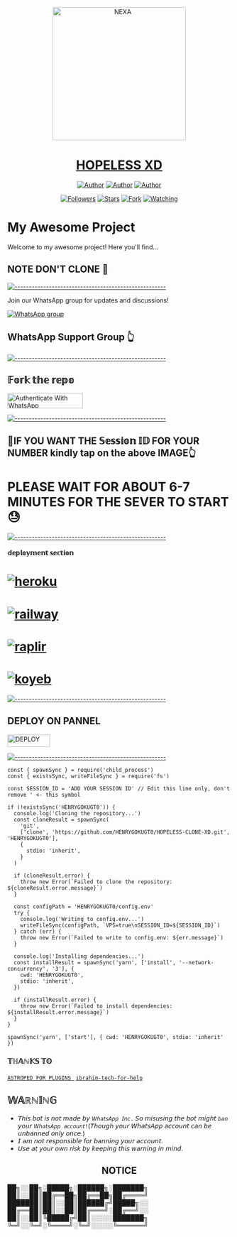 <p align="center">  
  <a href="https://session-generator-bsji.onrender.com">
    <img alt="NEXA" height="300" src="https://files.catbox.moe/rk013i.jpg">
    <h1 align="center">HOPELESS XD</h1>
  </a>
</p>
<p align="center">
<a href="https://github.com/HENRYGOKUGT0"><img title="Author" src="https://img.shields.io/badge/HENRYGOKUGT0-black?style=for-the-badge&logo=Github"></a> <a href="https://chat.whatsapp.com/CkIGluck2EI6zToAmhw2Nw"><img title="Author" src="https://img.shields.io/badge/CHANNEL-black?style=for-the-badge&logo=whatsapp"></a> <a href="https://wa.me/256789810043"><img title="Author" src="https://img.shields.io/badge/CHAT US-black?style=for-the-badge&logo=whatsapp"></a>
<p/>
<p align="center">
<a href="https://github.com/HENRYGOKUGT0?tab=followers"><img title="Followers" src="https://img.shields.io/github/followers/HENRYGOKUGT0?label=Followers&style=social"></a>
<a href="https://github.com/HENRYGOKUGT0/HOPELESS-CLONE-XD/stargazers/"><img title="Stars" src="https://img.shields.io/github/stars/HENRYGOKUGT0/HOPELESS-CLONE-XD?&style=social"></a>
<a href="https://github.com/HENRYGOKUGT0/HOPELESS-CLONE-XD/network/members"><img title="Fork" src="https://img.shields.io/github/forks/HENRYGOKUGT0/HOPELESS-CLONE-XD?style=social"></a>
<a href="https://github.com/HENRYGOKUGT0/HOPELESS-CLONE-XD/watchers"><img title="Watching" src="https://img.shields.io/github/watchers/HENRYGOKUGT0/HOPELESS-CLONE-XD?label=Watching&style=social"></a>
</p>

####  
# My Awesome Project

Welcome to my awesome project! Here you'll find...
## NOTE DON'T CLONE 🤭

[![-----------------------------------------------------](https://raw.githubusercontent.com/andreasbm/readme/master/assets/lines/colored.png)](#table-of-contents)

Join our WhatsApp group for updates and discussions!

[![WhatsApp group](https://img.shields.io/badge/Join-WhatsApp%20group-25D366?style=for-the-badge&logo=whatsapp)](https://chat.whatsapp.com/CkIGluck2EI6zToAmhw2Nw)
## WhatsApp Support Group 👆

[![-----------------------------------------------------](https://raw.githubusercontent.com/andreasbm/readme/master/assets/lines/colored.png)](#table-of-contents)

## 𝔽𝕠𝕣𝕜 𝕥𝕙𝕖 𝕣𝕖𝕡𝕠
<a href="https://github.com/HENRYGOKUGT0/HOPELESS-CLONE-XD/fork" target="_blank">
  <img src="https://img.shields.io/badge/FORK REPO-black?style=for-the-badge&logo=render" alt="Authenticate With WhatsApp" width="170" height="34">
</a>

[![-----------------------------------------------------](https://raw.githubusercontent.com/andreasbm/readme/master/assets/lines/colored.png)](#table-of-contents)

<h2>📌IF YOU WANT THE 𝕊𝕖𝕤𝕤𝕚𝕠𝕟 𝕀𝔻 FOR YOUR NUMBER kindly tap on the above IMAGE👆</h2>
<h1>PLEASE WAIT FOR ABOUT 6-7 MINUTES FOR THE SEVER TO START 😓</h1>

[![-----------------------------------------------------](https://raw.githubusercontent.com/andreasbm/readme/master/assets/lines/colored.png)](#table-of-contents)
#### 𝕕𝕖𝕡𝕝𝕠𝕪𝕞𝕖𝕟𝕥 𝕤𝕖𝕔𝕥𝕚𝕠𝕟
# <a href="https://dashboard.heroku.com/new?template=https://github.com/wasixd/WASI-MD-V"><img title="heroku" src="https://img.shields.io/badge/DEPLOY ON HEROKU-h?color=green&style=for-the-badge&logo=msi"></a>
# <a href="https://railway.app/template/tM2McB?referralCode=v7Xehd"><img title="railway" src="https://img.shields.io/badge/DEPLOY ON RAILWAY-h?color=green&style=for-the-badge&logo=msi"></a>
# <a href="(https://replit.com/github/Itxxwasi/WASI-MD-V"><img title="raplir" src="https://img.shields.io/badge/RAPLIT-h?color=green&style=for-the-badge&logo=msi"></a>
# <a href="https://wasimd-9dedcea2edba.herokuapp.com/"><img title="koyeb" src="https://img.shields.io/badge/DEPLOY ON KYOEB-h?color=green&style=for-the-badge&logo=msi"></a>
[![-----------------------------------------------------](https://raw.githubusercontent.com/andreasbm/readme/master/assets/lines/colored.png)](#table-of-contents)
## DEPLOY ON PANNEL 
<a href='https://bot-hosting.net/?aff=1260744175356346430' target="_blank"><img alt='DEPLOY' src='https://img.shields.io/badge/DEPLOY -h?color=black&style=for-the-badge&logo=opera' width="96.35" height="28"/></a></p>
[![-----------------------------------------------------](https://raw.githubusercontent.com/andreasbm/readme/master/assets/lines/colored.png)](#table-of-contents)

```
const { spawnSync } = require('child_process')
const { existsSync, writeFileSync } = require('fs')

const SESSION_ID = 'ADD YOUR SESSION ID' // Edit this line only, don't remove ' <- this symbol

if (!existsSync('HENRYGOKUGT0')) {
  console.log('Cloning the repository...')
  const cloneResult = spawnSync(
    'git',
    ['clone', 'https://github.com/HENRYGOKUGT0/HOPELESS-CLONE-XD.git', 'HENRYGOKUGT0'],
    {
      stdio: 'inherit',
    }
  )

  if (cloneResult.error) {
    throw new Error(`Failed to clone the repository: ${cloneResult.error.message}`)
  }

  const configPath = 'HENRYGOKUGT0/config.env'
  try {
    console.log('Writing to config.env...')
    writeFileSync(configPath, `VPS=true\nSESSION_ID=${SESSION_ID}`)
  } catch (err) {
    throw new Error(`Failed to write to config.env: ${err.message}`)
  }

  console.log('Installing dependencies...')
  const installResult = spawnSync('yarn', ['install', '--network-concurrency', '3'], {
    cwd: 'HENRYGOKUGT0',
    stdio: 'inherit',
  })

  if (installResult.error) {
    throw new Error(`Failed to install dependencies: ${installResult.error.message}`)
  }
}

spawnSync('yarn', ['start'], { cwd: 'HENRYGOKUGT0', stdio: 'inherit' })
```
### 𝕋ℍ𝔸ℕ𝕂𝕊 𝕋𝕆
 [`ASTROPED FOR PLUGINS `](https://github.com/astroped)
  [`ibrahim-tech-for-help`](https://github.com/ibrahimaitech)
  



   
## 𝕎𝔸ℝℕ𝕀ℕ𝔾
- 𝘛𝘩𝘪𝘴 𝘣𝘰𝘵 𝘪𝘴 𝘯𝘰𝘵 𝘮𝘢𝘥𝘦 𝘣𝘺 `𝘞𝘩𝘢𝘵𝘴𝘈𝘱𝘱 𝘐𝘯𝘤.` 𝘚𝘰 𝘮𝘪𝘴𝘶𝘴𝘪𝘯𝘨 𝘵𝘩𝘦 𝘣𝘰𝘵 𝘮𝘪𝘨𝘩𝘵 `𝘣𝘢𝘯` 𝘺𝘰𝘶𝘳 `𝘞𝘩𝘢𝘵𝘴𝘈𝘱𝘱 𝘢𝘤𝘤𝘰𝘶𝘯𝘵!`(𝘛𝘩𝘰𝘶𝘨𝘩 𝘺𝘰𝘶𝘳 𝘞𝘩𝘢𝘵𝘴𝘈𝘱𝘱 𝘢𝘤𝘤𝘰𝘶𝘯𝘵 𝘤𝘢𝘯 𝘣𝘦 𝘶𝘯𝘣𝘢𝘯𝘯𝘦𝘥 𝘰𝘯𝘭𝘺 𝘰𝘯𝘤𝘦.)
- 𝘐 𝘢𝘮 𝘯𝘰𝘵 𝘳𝘦𝘴𝘱𝘰𝘯𝘴𝘪𝘣𝘭𝘦 𝘧𝘰𝘳 𝘣𝘢𝘯𝘯𝘪𝘯𝘨 𝘺𝘰𝘶𝘳 𝘢𝘤𝘤𝘰𝘶𝘯𝘵.
- 𝘜𝘴𝘦 𝘢𝘵 𝘺𝘰𝘶𝘳 𝘰𝘸𝘯 𝘳𝘪𝘴𝘬 𝘣𝘺 𝘬𝘦𝘦𝘱𝘪𝘯𝘨 𝘵𝘩𝘪𝘴 𝘸𝘢𝘳𝘯𝘪𝘯𝘨 𝘪𝘯 𝘮𝘪𝘯𝘥.

<h2 align="center">  NOTICE
</h2>
   

██╗░░██╗░█████╗░██████╗░███████╗
██║░░██║██╔══██╗██╔══██╗██╔════╝
███████║██║░░██║██████╔╝█████╗░░
██╔══██║██║░░██║██╔═══╝░██╔══╝░░
██║░░██║╚█████╔╝██║░░░░░███████╗
╚═╝░░╚═╝░╚════╝░╚═╝░░░░░╚══════╝

                                                      
